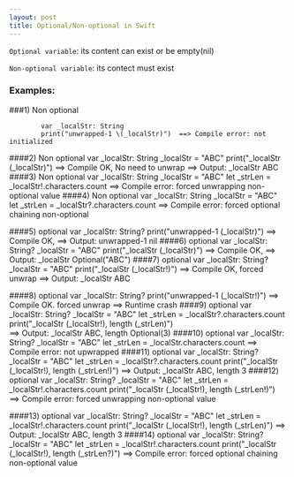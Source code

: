```yaml
---
layout: post
title: Optional/Non-optional in Swift
---
```

`Optional variable`: its content can exist or be empty(nil)

`Non-optional variable`: its contect must exist

### Examples:

###1) Non optional
```
        var _localStr: String
        print("unwrapped-1 \(_localStr)")  ==> Compile error: not initialized
```
####2) Non optional
        var _localStr: String
        _localStr = "ABC"
        print("_localStr \(_localStr)")    ==> Compile OK, No need to unwrap
        ==> Output: _localStr ABC
####3) Non optional 
        var _localStr: String
        _localStr = "ABC"
        let _strLen = _localStr!.characters.count  ==> Compile error: forced unwrapping non-optional value
####4) Non optional
        var _localStr: String
        _localStr = "ABC"
        let _strLen = _localStr?.characters.count  ==> Compile error: forced optional chaining non-optional

####5) optional
        var _localStr: String?
        print("unwrapped-1 \(_localStr)")  ==> Compile OK,
        ==> Output: unwrapped-1 nil
####6) optional
        var _localStr: String?
        _localStr = "ABC"
        print("_localStr \(_localStr)")    ==> Compile OK, 
        ==> Output: _localStr Optional("ABC")
####7) optional
        var _localStr: String?
        _localStr = "ABC"
        print("_localStr \(_localStr!)")    ==> Compile OK, forced unwrap
        ==> Output: _localStr ABC

####8) optional
        var _localStr: String?
        print("unwrapped-1 \(_localStr!)") ==> Compile OK. forced unwrap
        ==> Runtime crash
####9) optional
        var _localStr: String?
        _localStr = "ABC"
        let _strLen = _localStr?.characters.count
        print("_localStr \(_localStr!), length \(_strLen)")  
        ==> Output: _localStr ABC, length Optional(3)
####10) optional
        var _localStr: String?
        _localStr = "ABC"
        let _strLen = _localStr.characters.count  ==> Compile error: not upwrapped
####11) optional
        var _localStr: String?
        _localStr = "ABC"
        let _strLen = _localStr?.characters.count
        print("_localStr \(_localStr!), length \(_strLen!)")
        ==> Output: _localStr ABC, length 3
####12) optional
        var _localStr: String?
        _localStr = "ABC"
        let _strLen = _localStr!.characters.count
        print("_localStr \(_localStr!), length \(_strLen!)")  ==> Compile error: forced unwrapping non-optional value

####13) optional
        var _localStr: String?
        _localStr = "ABC"
        let _strLen = _localStr!.characters.count
        print("_localStr \(_localStr!), length \(_strLen)")
        ==> Output: _localStr ABC, length 3
####14) optional
        var _localStr: String?
        _localStr = "ABC"
        let _strLen = _localStr!.characters.count
        print("_localStr \(_localStr!), length \(_strLen?)")  ==> Compile error: forced optional chaining non-optional value
